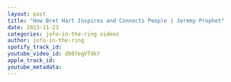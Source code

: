 ```yaml
---
layout: post
title: "How Bret Hart Inspires and Connects People | Jeremy Prophet"
date: 2023-11-23
categories: jofo-in-the-ring videos
author: jofo-in-the-ring
spotify_track_id: 
youtube_video_id: d807egVTdkY
apple_track_id: 
youtube_metadata: 
---
```

